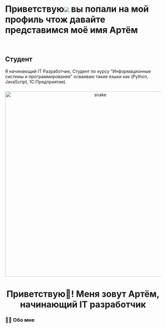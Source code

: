 Приветствую![](https://user-images.githubusercontent.com/18350557/176309783-0785949b-9127-417c-8b55-ab5a4333674e.gif) вы попали на мой профиль чтож давайте представимся моё имя Артём
==========================================================================================================================================
<br clear="both">

Студент
--------------------

Я начинающий IT Разработчик, Студент по курсу "Информационные системы и программирование" осваиваю такие языки как (Python, JavaScript, 1C:Предприятие).
###

<p align="center">
 <img width="600" src="assets/github-snake.svg" alt="snake"/>
</p>
<h1 align="center">Приветствую👋! Меня зовут Артём, начинающий IT разработчик</h1>

###

<h3 align="left">👩‍💻  Обо мне</h3>

